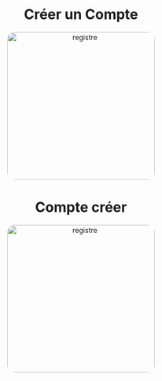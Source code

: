 <div align="center">

# Créer un Compte

<img src="https://github.com/user-attachments/assets/7d19ed5e-ce1e-45f1-b86d-6447a4dd5805" alt="registre" width="300" style="border-radius: 15px;">


# Compte créer

<img src="https://github.com/user-attachments/assets/cb3511cf-6785-4b5a-bf07-0c166cecfd8d" alt="registre" width="300" style="border-radius: 15px;">

</div>
